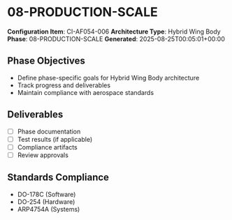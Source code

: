 # 08-PRODUCTION-SCALE

**Configuration Item**: CI-AF054-006
**Architecture Type**: Hybrid Wing Body
**Phase**: 08-PRODUCTION-SCALE
**Generated**: 2025-08-25T00:05:01+00:00

## Phase Objectives
- Define phase-specific goals for Hybrid Wing Body architecture
- Track progress and deliverables
- Maintain compliance with aerospace standards

## Deliverables
- [ ] Phase documentation
- [ ] Test results (if applicable)
- [ ] Compliance artifacts
- [ ] Review approvals

## Standards Compliance
- DO-178C (Software)
- DO-254 (Hardware)
- ARP4754A (Systems)
